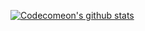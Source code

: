 [![Codecomeon's github stats](https://github-readme-stats.vercel.app/api?username=luckjiawei)](https://github.com/anuraghazra/github-readme-stats)
